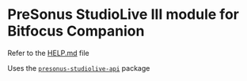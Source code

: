 # PreSonus StudioLive III module for Bitfocus Companion

Refer to the [HELP.md](./HELP.md) file

Uses the [`presonus-studiolive-api`](https://featherbear.cc/presonus-studiolive-api/) package